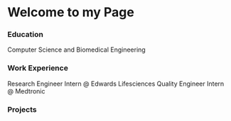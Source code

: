 # Welcome to my Page 

### Education 
Computer Science and Biomedical Engineering 

### Work Experience
Research Engineer Intern @ Edwards Lifesciences 
Quality Engineer Intern @ Medtronic

### Projects 

